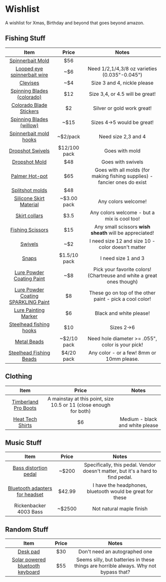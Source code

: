 # Wishlist
A wishlist for Xmas, Birthday and beyond that goes beyond amazon. 


## Fishing Stuff
|Item|Price|Notes|
|:--:|:--:|:--:|
[Spinnerbait Mold](https://www.lurepartsonline.com/UltraMinnow-Spin-Mold-SJU-3-SA) |$56|
[Looped eye spinnerbait wire](https://www.lurepartsonline.com/Looped-Eye-Spinnerbait-Forms)|~$6| Need 1/2,1/4,3/8 oz varieties (0.035"-0.045") 
[Clevises](https://www.lurepartsonline.com/Easy-Spin-Clevises)|~$4| Size 3 and 4, nickle please
[Spinning Blades (colorado)](https://www.lurepartsonline.com/Economy-Colorado-Blades-Steel)|$12| Size 3,4, or 4.5 will be great! 
[Colorado Blade Stickers](https://www.lurepartsonline.com/Holographic-Stickers?quantity=1&custcol_other_style=25&custcol_beads_eyes_paint_size=183&custcol_beads_eyes_paint_color=154)| $2| Silver or gold work great! 
[Spinning Blades (willow)](https://www.lurepartsonline.com/Economy-Willow-Blades-Steel)|~$15| Sizes 4->5 would be great! 
[Spinnerbait mold hooks](https://www.lurepartsonline.com/Mustad-32608-Spinnerbait-Hook)|~$2/pack| Need size 2,3 and 4
[Dropshot Swivels](https://www.lurepartsonline.com/Drop-Shot-Swivels) | $12/100 pack| Goes with mold
[Dropshot Mold](https://www.lurepartsonline.com/DropShot-Sinker-Mold-FDS-8-A)| $48| Goes with swivels
[Palmer Hot-pot](https://www.lurepartsonline.com/Palmer-Hot-Pot-2)|$65| Goes with all molds (for making fishing supplies) - fancier ones do exist
[Splitshot molds](https://www.lurepartsonline.com/Rem-SplitShot-Mold-RM-1438)|$48|
[Silicone Skirt Material](https://www.lurepartsonline.com/Lure-Making/Skirts-Rattles-Dressings/Skirt-Making-Materials/Silicone-Material?page=1)|~$3.00 pack| Any colors welcome! 
[Skirt collars](https://www.lurepartsonline.com/01-Regular-Skirt-Collars)| $3.5| Any colors welcome - but a mix is cool too! 
[Fishing Scissors](https://www.amazon.com/dp/B0BTL9X7H5/?coliid=I12O4BVKXXLV0K&colid=2586DLHB05EVL&psc=1&ref_=list_c_wl_lv_ov_lig_dp_it)|$15| Any small scissors **wish sheath** will be appreciated! 
[Swivels](https://www.lurepartsonline.com/Crane-Swivels)|~$2|I need size 12 and size 10 - color doesn't matter
[Snaps](https://www.lurepartsonline.com/Duo-Lock-Snaps)|$1.5/10 pack| I need size 1 and 3
[Lure Powder Coating Paint](https://www.lurepartsonline.com/Pro-Tec-Powder-Paint-2oz)|~$8| Pick your favorite colors! (Chartreuse and white a great ones though)
[Lure Powder Coating SPARKLING Paint](https://www.lurepartsonline.com/Pro-Flake-Powder-Glitter-Coat-1-5oz)|$8| These go on top of the other paint - pick a cool color! 
[Lure Painting Marker](https://www.lurepartsonline.com/Quick-Coat-Lure-Markers)|$6| Black and white please! 
[Steelhead fishing hooks](https://www.lurepartsonline.com/Gamakatsu-T10-6HB-Salmon-Steelhead-Fly-Hooks-Black-Black_2)|$10| Sizes 2->6
[Metal Beads](https://www.lurepartsonline.com/Solid-Brass-Beads)|~$2/10 pack| Need hole diameter >= .055", color is your pick! 
[Steelhead Fishing Beads](https://www.lurepartsonline.com/Fusion-Blood-Drop-Egg-Beads-UV2?quantity=1&custcol_beads_eyes_paint_size=164&custcol_beads_eyes_paint_color=214)|$4/20 pack| Any color - or a few! 8mm or 10mm please. 


## Clothing
|Item|Price|Notes|
|:--:|:--:|:--:|
[Timberland Pro Boots](https://www.amazon.com/dp/B000XEWLO6/?coliid=I3NKV6O6EO3NTT&colid=2586DLHB05EVL&psc=1&ref_=list_c_wl_lv_ov_lig_dp_it)|A mainstay at this point, size 10.5 or 11 (close enough for both)
[Heat Tech Shirts](https://www.uniqlo.com/us/en/products/E461001-000/00?colorDisplayCode=00&sizeDisplayCode=004)|$6|Medium - black and white please

## Music Stuff
|Item|Price|Notes|
|:--:|:--:|:--:|
[Bass distortion pedal](https://reverb.com/p/zvex-basstortion)|~$200|Specifically, this pedal. Vendor doesn't matter, but it's a hard to find pedal. 
[Bluetooth adapters for headset](https://www.linsoul.com/products/kz-az10)|$42.99| I have the headphones, bluetooth would be great for these
Rickenbacker 4003 Bass|~$2500|Not natural maple finish

## Random Stuff
|Item|Price|Notes|
|:--:|:--:|:--:|
[Desk pad](https://store.gamersnexus.net/products/15-yr-mouse-mat)|$30|Don't need an autographed one
[Solar powered bluetooth keyboard](https://www.logitech.com/en-us/products/keyboards/k750-wireless-solar.920-002912.html?utm_source=google&srsltid=AfmBOoqa8Bi7y1LdI1TZv2DODoSpGqnMetmB-yNwBFFX9rvlzdkqOBhePQc)|$55| Seems silly, but batteries in these things are horrible always. Why not bypass that? 
